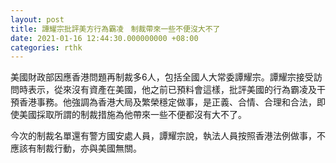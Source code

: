 ```yaml
---
layout: post
title: 譚耀宗批評美方行為霸凌　制裁帶來一些不便沒大不了
date: 2021-01-16 12:44:30.000000000 +08:00
categories: rthk
---
```


美國財政部因應香港問題再制裁多6人，包括全國人大常委譚耀宗。譚耀宗接受訪問時表示，從來沒有資產在美國，他之前已預料會這樣，批評美國的行為霸凌及干預香港事務。他強調為香港大局及繁榮穩定做事，是正義、合情、合理和合法，即使美國採取所謂的制裁措施為他帶來一些不便都沒有大不了。

今次的制裁名單還有警方國安處人員，譚耀宗說，執法人員按照香港法例做事，不應該有制裁行動，亦與美國無關。
